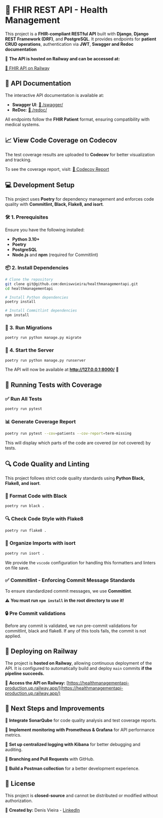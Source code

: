 # 🏥 FHIR REST API - Health Management

This project is a **FHIR-compliant RESTful API** built with **Django**, **Django REST Framework (DRF)**, and **PostgreSQL**. It provides endpoints for **patient CRUD operations**, authentication via **JWT**, **Swagger and Redoc documentation**

🚀 **The API is hosted on Railway and can be accessed at:**

[🔗 FHIR API on Railway](https://healthmanagementapi-production.up.railway.app/)

## 📖 **API Documentation**

The interactive API documentation is available at:

- **Swagger UI**: [🔗 /swagger/](https://healthmanagementapi-production.up.railway.app/swagger/)
- **ReDoc**: [🔗 /redoc/](https://healthmanagementapi-production.up.railway.app/redoc/)

All endpoints follow the **FHIR Patient** format, ensuring compatibility with medical systems.

## 📈 **View Code Coverage on Codecov**
The test coverage results are uploaded to **Codecov** for better visualization and tracking.

To see the coverage report, visit:
[🔗 Codecov Report](https://app.codecov.io/gh/deniswvieira/healthmanagementapi)

## 💻 **Development Setup**

This project uses **Poetry** for dependency management and enforces code quality with **Commitlint, Black, Flake8, and isort**.

### 🛠 **1. Prerequisites**

Ensure you have the following installed:
- **Python 3.10+**
- **Poetry**
- **PostgreSQL**
- **Node.js** and **npm** (required for Commitlint)

### 📦 **2. Install Dependencies**
```sh
# Clone the repository
git clone git@github.com:deniswvieira/healthmanagementapi.git
cd healthmanagementapi

# Install Python dependencies
poetry install

# Install Commitlint dependencies
npm install
```

### 📜 **3. Run Migrations**
```sh
poetry run python manage.py migrate
```

### 🚀 **4. Start the Server**
```sh
poetry run python manage.py runserver
```
The API will now be available at **http://127.0.0.1:8000/** 🎉


## 🧪 **Running Tests with Coverage**

### ✅ **Run All Tests**
```sh
poetry run pytest
```

### 📊 **Generate Coverage Report**
```sh
poetry run pytest --cov=patients --cov-report=term-missing
```
This will display which parts of the code are covered (or not covered) by tests.


## 🔍 **Code Quality and Linting**

This project follows strict code quality standards using **Python Black, Flake8, and isort**.

### 🎨 **Format Code with Black**
```sh
poetry run black .
```

### 🔍 **Check Code Style with Flake8**
```sh
poetry run flake8 .
```

### 📌 **Organize Imports with isort**
```sh
poetry run isort .
```

We provide the `vscode` configuration for handling this formatters and linters on file save.

### ✅ **Commitlint - Enforcing Commit Message Standards**
To ensure standardized commit messages, we use **Commitlint**.

⚠ **You must run `npm install` in the root directory to use it!**

### 🔒 Pre Commit validations
Before any commit is validated, we run pre-commit validations for commitlint, black and flake8.
If any of this tools fails, the commit is not applied.


## 🚀 **Deploying on Railway**

The project is **hosted on Railway**, allowing continuous deployment of the API. It is configured to automatically build and deploy `main` commits **if the pipeline succeeds.**

🔗 **Access the API on Railway:** [https://healthmanagementapi-production.up.railway.app/](https://healthmanagementapi-production.up.railway.app/)


## 🔮 **Next Steps and Improvements**

🔹 **Integrate SonarQube** for code quality analysis and test coverage reports.

🔹 **Implement monitoring with Prometheus & Grafana** for API performance metrics.

🔹 **Set up centralized logging with Kibana** for better debugging and auditing.

🔹 **Branching and Pull Requests** with GitHub.

🔹 **Build a Postman collection** for a better development experience.


## 📝 **License**
This project is **closed-source** and cannot be distributed or modified without authorization.

📌 **Created by:** Denis Vieira - [LinkedIn](https://www.linkedin.com/in/deniswvieira)
